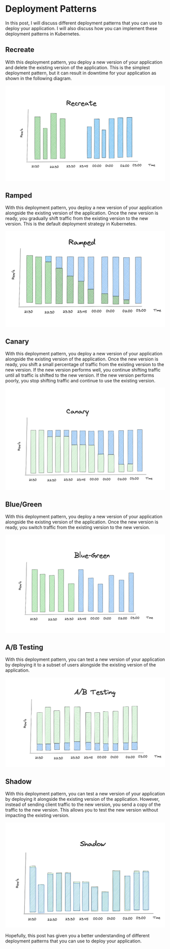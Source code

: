 # Deployment Patterns

In this post, I will discuss different deployment patterns that you can use to deploy your application. I will also discuss how you can implement these deployment patterns in Kubernetes.

## Recreate

With this deployment pattern, you deploy a new version of your application and delete the existing version of the application. This is the simplest deployment pattern, but it can result in downtime for your application as shown in the following diagram.

![Recreate](/assets/deployment/recreate.png)

## Ramped

With this deployment pattern, you deploy a new version of your application alongside the existing version of the application. Once the new version is ready, you gradually shift traffic from the existing version to the new version. This is the default deployment strategy in Kubernetes.

![RollingUpdate](/assets/deployment/ramped.png)

## Canary

With this deployment pattern, you deploy a new version of your application alongside the existing version of the application. Once the new version is ready, you shift a small percentage of traffic from the existing version to the new version. If the new version performs well, you continue shifting traffic until all traffic is shifted to the new version. If the new version performs poorly, you stop shifting traffic and continue to use the existing version.

![Canary](/assets/deployment/canary.png)

## Blue/Green

With this deployment pattern, you deploy a new version of your application alongside the existing version of the application. Once the new version is ready, you switch traffic from the existing version to the new version.

![Blue/Green](/assets/deployment/blue-green.png)

## A/B Testing

With this deployment pattern, you can test a new version of your application by deploying it to a subset of users alongside the existing version of the application.

![A/B Testing](/assets/deployment/ab-test.png)

## Shadow

With this deployment pattern, you can test a new version of your application by deploying it alongside the existing version of the application. However, instead of sending client traffic to the new version, you send a copy of the traffic to the new version. This allows you to test the new version without impacting the existing version.

![Shadow](/assets/deployment/shadow.png)


Hopefully, this post has given you a better understanding of different deployment patterns that you can use to deploy your application.
